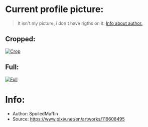 # Current profile picture:

> It isn't my picture, i don't have rigths on it. [Info about author.](#info)

## Cropped:
[![Crop](./img/profile_picture_CROP.jpg)](./img/profile_picture_CROP.jpg)

## Full:
[![Full](./img/profile_picture_FULL.png)](./img/profile_picture_FULL.png)

# Info:
- Author: SpoiledMuffin
- Source: https://www.pixiv.net/en/artworks/116608495